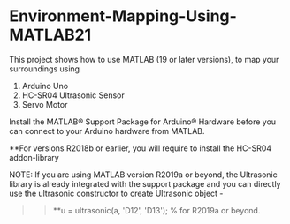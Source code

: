 # Environment-Mapping-Using-MATLAB21
This project shows how to use MATLAB (19 or later versions),
to map your surroundings using 
1) Arduino Uno
2) HC-SR04 Ultrasonic Sensor
3) Servo Motor

Install the MATLAB® Support Package for Arduino® Hardware before you can connect to your Arduino hardware from MATLAB.

**For versions R2018b or earlier, you will require to install the HC-SR04 addon-library

NOTE: If you are using MATLAB version R2019a or beyond,
 the Ultrasonic library is already integrated with the support package and you can directly use the ultrasonic constructor to create Ultrasonic object - 

>> **u = ultrasonic(a, 'D12', 'D13'); % for R2019a or beyond.
